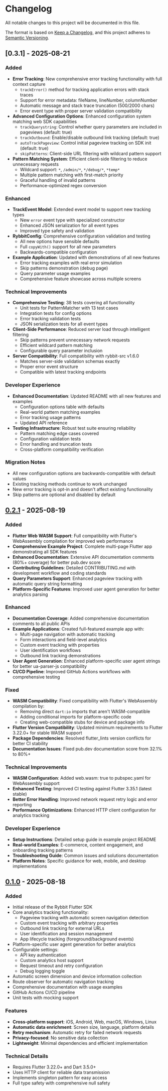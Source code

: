 # Changelog

All notable changes to this project will be documented in this file.

The format is based on [Keep a Changelog](https://keepachangelog.com/en/1.0.0/),
and this project adheres to [Semantic Versioning](https://semver.org/spec/v2.0.0.html).

## [0.3.1] - 2025-08-21

### Added
- **Error Tracking**: New comprehensive error tracking functionality with full context capture
  - `trackError()` method for tracking application errors with stack traces
  - Support for error metadata: fileName, lineNumber, columnNumber
  - Automatic message and stack trace truncation (500/2000 chars)
  - Error event type with proper server validation compatibility
- **Advanced Configuration Options**: Enhanced configuration system matching web SDK capabilities
  - `trackQuerystring`: Control whether query parameters are included in pageviews (default: true)
  - `trackOutbound`: Enable/disable outbound link tracking (default: true)
  - `autoTrackPageview`: Control initial pageview tracking on SDK init (default: true)
  - `skipPatterns`: Client-side URL filtering with wildcard pattern support
- **Pattern Matching System**: Efficient client-side filtering to reduce unnecessary requests
  - Wildcard support: `*`, `/admin/*`, `*/debug/*`, `*temp*`
  - Multiple pattern matching with first-match priority
  - Graceful handling of invalid patterns
  - Performance-optimized regex conversion

### Enhanced
- **TrackEvent Model**: Extended event model to support new tracking types
  - New `error` event type with specialized constructor
  - Enhanced JSON serialization for all event types
  - Improved type safety and validation
- **RybbitConfig**: Comprehensive configuration validation and testing
  - All new options have sensible defaults
  - Full `copyWith()` support for all new parameters
  - Backwards-compatible configuration
- **Example Application**: Updated with demonstrations of all new features
  - Error tracking examples with real error simulation
  - Skip patterns demonstration (debug page)
  - Query parameter usage examples
  - Comprehensive feature showcase across multiple screens

### Technical Improvements
- **Comprehensive Testing**: 38 tests covering all functionality
  - Unit tests for PatternMatcher with 13 test cases
  - Integration tests for config options
  - Error tracking validation tests
  - JSON serialization tests for all event types
- **Client-Side Performance**: Reduced server load through intelligent filtering
  - Skip patterns prevent unnecessary network requests
  - Efficient wildcard pattern matching
  - Configurable query parameter inclusion
- **Server Compatibility**: Full compatibility with rybbit-src v1.6.0
  - Matches server-side validation schemas exactly
  - Proper error event structure
  - Compatible with latest tracking endpoints

### Developer Experience
- **Enhanced Documentation**: Updated README with all new features and examples
  - Configuration options table with defaults
  - Real-world pattern matching examples
  - Error tracking usage patterns
  - Updated API reference
- **Testing Infrastructure**: Robust test suite ensuring reliability
  - Pattern matching edge cases covered
  - Configuration validation tests
  - Error handling and truncation tests
  - Cross-platform compatibility verification

### Migration Notes
- All new configuration options are backwards-compatible with default values
- Existing tracking methods continue to work unchanged
- New error tracking is opt-in and doesn't affect existing functionality
- Skip patterns are optional and disabled by default

## [0.2.1] - 2025-08-19

### Added
- **Flutter Web WASM Support**: Full compatibility with Flutter's WebAssembly compilation for improved web performance
- **Comprehensive Example Project**: Complete multi-page Flutter app demonstrating all SDK features
- **Enhanced Documentation**: Extensive API documentation comments (80%+ coverage) for better pub.dev score
- **Contributing Guidelines**: Detailed CONTRIBUTING.md with development workflow and coding standards
- **Query Parameters Support**: Enhanced pageview tracking with automatic query string formatting
- **Platform-Specific Features**: Improved user agent generation for better analytics parsing

### Enhanced
- **Documentation Coverage**: Added comprehensive documentation comments to all public APIs
- **Example Applications**: Created full-featured example app with:
  - Multi-page navigation with automatic tracking
  - Form interactions and field-level analytics
  - Custom event tracking with properties
  - User identification workflows
  - Outbound link tracking demonstrations
- **User Agent Generation**: Enhanced platform-specific user agent strings for better ua-parser-js compatibility
- **CI/CD Pipeline**: Improved GitHub Actions workflows with comprehensive testing

### Fixed
- **WASM Compatibility**: Fixed compatibility with Flutter's WebAssembly compilation by:
  - Removing direct `dart:io` imports that aren't WASM-compatible
  - Adding conditional imports for platform-specific code
  - Creating web-compatible stubs for device and package info
- **Flutter Version Compatibility**: Updated minimum requirements to Flutter 3.22.0+ for stable WASM support
- **Package Dependencies**: Resolved flutter_lints version conflicts for better CI stability
- **Documentation Issues**: Fixed pub.dev documentation score from 32.1% to 80%+

### Technical Improvements
- **WASM Configuration**: Added web.wasm: true to pubspec.yaml for WebAssembly support
- **Enhanced Testing**: Improved CI testing against Flutter 3.35.1 (latest stable)
- **Better Error Handling**: Improved network request retry logic and error reporting
- **Performance Optimizations**: Enhanced HTTP client configuration for analytics tracking

### Developer Experience
- **Setup Instructions**: Detailed setup guide in example project README
- **Real-world Examples**: E-commerce, content engagement, and onboarding tracking patterns
- **Troubleshooting Guide**: Common issues and solutions documentation
- **Platform Notes**: Specific guidance for web, mobile, and desktop implementations

## [0.1.0] - 2025-08-18

### Added
- Initial release of the Rybbit Flutter SDK
- Core analytics tracking functionality:
  - Pageview tracking with automatic screen navigation detection
  - Custom event tracking with arbitrary properties
  - Outbound link tracking for external URLs
  - User identification and session management
  - App lifecycle tracking (foreground/background events)
- Platform-specific user agent generation for better analytics
- Configurable settings:
  - API key authentication
  - Custom analytics host support
  - Request timeout and retry configuration
  - Debug logging toggle
- Automatic screen dimension and device information collection
- Route observer for automatic navigation tracking
- Comprehensive documentation with usage examples
- GitHub Actions CI/CD pipeline
- Unit tests with mocking support

### Features
- **Cross-platform support**: iOS, Android, Web, macOS, Windows, Linux
- **Automatic data enrichment**: Screen size, language, platform details
- **Retry mechanism**: Automatic retry for failed network requests
- **Privacy-focused**: No sensitive data collection
- **Lightweight**: Minimal dependencies and efficient implementation

### Technical Details
- Requires Flutter 3.22.0+ and Dart 3.5.0+
- Uses HTTP client for reliable data transmission
- Implements singleton pattern for easy access
- Full type safety with comprehensive null safety

[0.3.0]: https://github.com/stijnie2210/rybbit-flutter/releases/tag/v0.3.0
[0.2.1]: https://github.com/stijnie2210/rybbit-flutter/releases/tag/v0.2.1
[0.1.0]: https://github.com/stijnie2210/rybbit-flutter/releases/tag/v0.1.0
